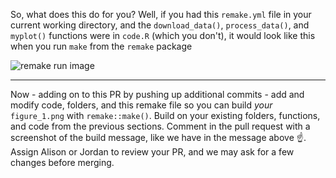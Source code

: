 So, what does this do for you? Well, if you had this `remake.yml` file in your current working directory, and the `download_data()`, `process_data()`, and `myplot()` functions were in `code.R` (which you don't), it would look like this when you run `make` from the `remake` package

![remake run image](https://user-images.githubusercontent.com/2349007/81447341-15edda80-9142-11ea-8321-c490cb6cb9ef.png)

---
Now - adding on to this PR by pushing up additional commits - add and modify code, folders, and this remake file so you can build _your_ `figure_1.png` with `remake::make()`. Build on your existing folders, functions, and code from the previous sections. Comment in the pull request with a screenshot of the build message, like we have in the message above :point_up:. Assign Alison or Jordan to review your PR, and we may ask for a few changes before merging. 


